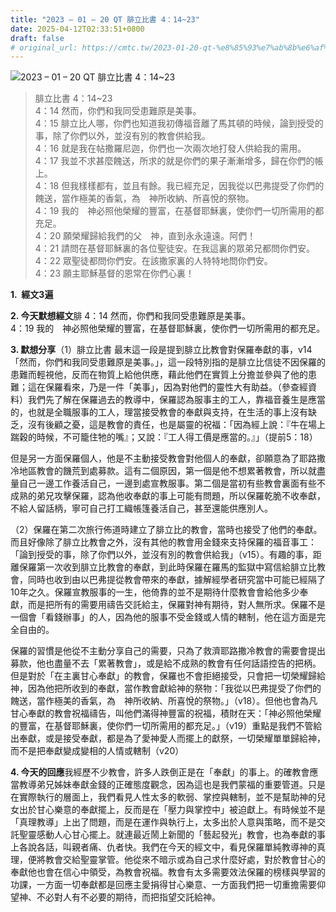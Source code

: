```yaml
---
title: "2023 – 01 – 20 QT 腓立比書 4：14~23"
date: 2025-04-12T02:33:51+0800
draft: false
# original_url: https://cmtc.tw/2023-01-20-qt-%e8%85%93%e7%ab%8b%e6%af%94%e6%9b%b8-4%ef%bc%9a1423
---
```


![2023 – 01 – 20 QT  腓立比書 4：14\~23](/images/qt.jpg  "2023 – 01 – 20 QT  腓立比書 4：14\~23")

> 腓立比書 4：14\~23  
> 4：14 然而，你們和我同受患難原是美事。  
> 4：15 腓立比人哪，你們也知道我初傳福音離了馬其頓的時候，論到授受的事，除了你們以外，並沒有別的教會供給我。  
> 4：16 就是我在帖撒羅尼迦，你們也一次兩次地打發人供給我的需用。  
> 4：17 我並不求甚麼餽送，所求的就是你們的果子漸漸增多，歸在你們的帳上。  
> 4：18 但我樣樣都有，並且有餘。我已經充足，因我從以巴弗提受了你們的餽送，當作極美的香氣，為　神所收納、所喜悅的祭物。  
> 4：19 我的　神必照他榮耀的豐富，在基督耶穌裏，使你們一切所需用的都充足。  
> 4：20 願榮耀歸給我們的父　神，直到永永遠遠。阿們！  
> 4：21 請問在基督耶穌裏的各位聖徒安。在我這裏的眾弟兄都問你們安。  
> 4：22 眾聖徒都問你們安。在該撒家裏的人特特地問你們安。  
> 4：23 願主耶穌基督的恩常在你們心裏！

**1.  經文3遍**

**2. 今天默想經文**腓 4：14 然而，你們和我同受患難原是美事。  
4：19 我的　神必照他榮耀的豐富，在基督耶穌裏，使你們一切所需用的都充足。

**3. 默想分享**（1）腓立比書 最末這一段是提到腓立比教會對保羅奉獻的事，v14「然而，你們和我同受患難原是美事。」，這一段特別指的是腓立比信徒不因保羅的患難而輕視他，反而在物質上給他供應，藉此他們在實質上分擔並參與了他的患難；這在保羅看來，乃是一件「美事」，因為對他們的靈性大有助益。（參查經資料）我們先了解在保羅過去的教導中，保羅認為服事主的工人，靠福音養生是應當的，也就是全職服事的工人，理當接受教會的奉獻與支持，在生活的事上沒有缺乏，沒有後顧之憂，這是教會的責任，也是屬靈的祝福：「因為經上說：『牛在場上踹穀的時候，不可籠住牠的嘴』；又說：『工人得工價是應當的。』」（提前5：18）

但是另一方面保羅個人，他是不主動接受教會對他個人的奉獻，卻願意為了耶路撒冷地區教會的饑荒到處募款。這有二個原因，第一個是他不想累著教會，所以就盡量自己一邊工作養活自己，一邊到處宣教服事。第二個是當初有些教會裏面有些不成熟的弟兄攻擊保羅，認為他收奉獻的事上可能有問題，所以保羅乾脆不收奉獻，不給人留話柄，寧可自己打工織帳篷養活自己，甚至還能供應別人。

（2）保羅在第二次旅行佈道時建立了腓立比的教會，當時也接受了他們的奉獻。而且好像除了腓立比教會之外，沒有其他的教會用金錢來支持保羅的福音事工：「論到授受的事，除了你們以外，並沒有別的教會供給我」（v15）。有趣的事，距離保羅第一次收到腓立比教會的奉獻，到此時保羅在羅馬的監獄中寫信給腓立比教會，同時也收到由以巴弗提從教會帶來的奉獻，據解經學者研究當中可能已經隔了10年之久。保羅宣教服事的一生，他倚靠的並不是期待什麼教會會給他多少奉獻，而是把所有的需要用禱告交託給主，保羅對神有期待，對人無所求。保羅不是一個會「看錢辦事」的人，因為他的服事不受金錢或人情的轄制，他在這方面是完全自由的。

保羅的習慣是他從不主動分享自己的需要，只為了救濟耶路撒冷教會的需要會提出募款，他也盡量不去「累著教會」，或是給不成熟的教會有任何話語控告的把柄。但是對於「在主裏甘心奉獻」的教會，保羅也不會拒絕接受，只會把一切榮耀歸給神，因為他把所收到的奉獻，當作教會獻給神的祭物：「我從以巴弗提受了你們的餽送，當作極美的香氣，為　神所收納、所喜悅的祭物。」（v18）。但他也會為凡甘心奉獻的教會祝福禱告，叫他們滿得神豐富的祝福，積財在天：「神必照他榮耀的豐富，在基督耶穌裏，使你們一切所需用的都充足。」（v19）重點是我們不管給出奉獻，或是接受奉獻，都是為了愛神愛人而擺上的獻祭，一切榮耀單單歸給神，而不是把奉獻變成變相的人情或轄制（v20）

**4. 今天的回應**我經歷不少教會，許多人跌倒正是在「奉獻」的事上。的確教會應當教導弟兄姊妹奉獻金錢的正確態度觀念，因為這也是我們蒙福的重要管道。只是在實際執行的層面上，我們看見人性太多的軟弱、掌控與轄制，並不是幫助神的兒女出於甘心樂意的奉獻擺上，反而是在「壓力與掌控中」被迫獻上。有時候並不是「真理教導」上出了問題，而是在運作與執行上，太多出於人意與策略，而不是交託聖靈感動人心甘心擺上。就連最近鬧上新聞的「藝起發光」教會，也為奉獻的事上各說各話，叫親者痛、仇者快。我們在今天的經文中，看見保羅單純教導神的真理，便將教會交給聖靈掌管。他從來不暗示或為自己求什麼好處，對於教會甘心的奉獻他也會在信心中領受，為教會祝福。教會有太多需要效法保羅的榜樣與學習的功課，一方面一切奉獻都是回應主愛捐得甘心樂意、一方面我們把一切重擔需要仰望神、不必對人有不必要的期待，而把指望交託給神。